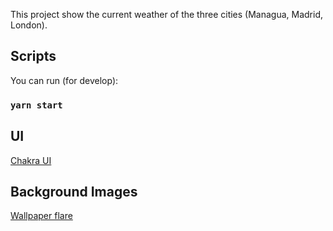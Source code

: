 This project show the current weather of the three cities (Managua, Madrid, London).

## Scripts
You can run (for develop):

### `yarn start`

## UI

[Chakra UI](https://chakra-ui.com/docs)

## Background Images

[Wallpaper flare](https://www.wallpaperflare.com/)

